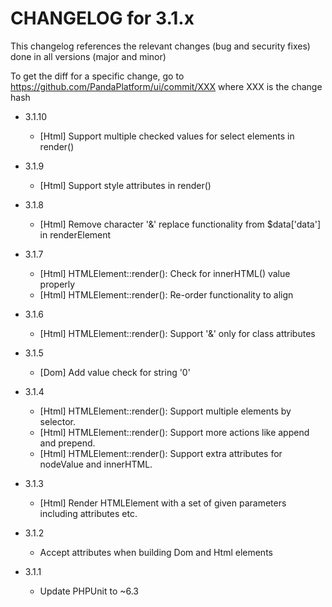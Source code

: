 CHANGELOG for 3.1.x
===================

This changelog references the relevant changes (bug and security fixes) done in all versions (major and minor)

To get the diff for a specific change, go to https://github.com/PandaPlatform/ui/commit/XXX where XXX is the change hash

* 3.1.10
  * [Html] Support multiple checked values for select elements in render()
  
* 3.1.9
  * [Html] Support style attributes in render()

* 3.1.8
  * [Html] Remove character '&' replace functionality from $data['data'] in renderElement

* 3.1.7
  * [Html] HTMLElement::render(): Check for innerHTML() value properly
  * [Html] HTMLElement::render(): Re-order functionality to align
  
* 3.1.6
  * [Html] HTMLElement::render(): Support '&' only for class attributes
  
* 3.1.5
  * [Dom] Add value check for string '0'
  
* 3.1.4
  * [Html] HTMLElement::render(): Support multiple elements by selector.
  * [Html] HTMLElement::render(): Support more actions like append and prepend.
  * [Html] HTMLElement::render(): Support extra attributes for nodeValue and innerHTML.
  
* 3.1.3
  * [Html] Render HTMLElement with a set of given parameters including attributes etc.
  
* 3.1.2
  * Accept attributes when building Dom and Html elements
  
* 3.1.1
  * Update PHPUnit to ~6.3

